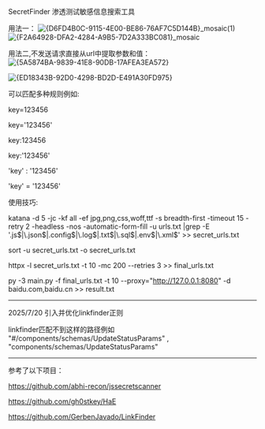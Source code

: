 SecretFinder 渗透测试敏感信息搜索工具

用法一：
![{D6FD4B0C-9115-4E00-BE86-76AF7C5D144B}_mosaic(1)](https://github.com/user-attachments/assets/122b3aa9-9801-4ddd-a784-dbfb3134e728)
![{F2A64928-DFA2-4284-A9B5-7D2A333BC081}_mosaic](https://github.com/user-attachments/assets/2dabfad6-b7ed-48e8-addf-7948f8ba5cff)



用法二,不发送请求直接从url中提取参数和值：
![{5A5874BA-9839-41E8-90DB-17AFEA3EA572}](https://github.com/user-attachments/assets/60cef0ed-0454-402a-a9cf-dfdaad263d8d)

![{ED18343B-92D0-4298-BD2D-E491A30FD975}](https://github.com/user-attachments/assets/cc16f8ea-c2f7-402b-8a64-4a17bc12da4a)


可以匹配多种规则例如:

key=123456

key='123456'

key:123456

key:'123456'

'key' : '123456'

'key' = '123456'


使用技巧:


katana -d 5 -jc -kf all -ef jpg,png,css,woff,ttf  -s breadth-first -timeout 15 -retry 2 -headless -nos -automatic-form-fill -u urls.txt |grep -E '\.js$|\.json$|\.config$|\.log$|\.txt$|\.sql$|\.env$|\.xml$' >> secret_urls.txt

sort -u secret_urls.txt -o secret_urls.txt

httpx -l secret_urls.txt -t 10 -mc 200 --retries 3 >> final_urls.txt

py -3 main.py -f final_urls.txt -t 10 --proxy="http://127.0.0.1:8080" -d baidu.com,baidu.cn >> result.txt
 


-----------------------------------------

2025/7/20  引入并优化linkfinder正则

linkfinder匹配不到这样的路径例如 "#/components/schemas/UpdateStatusParams"  ,  "components/schemas/UpdateStatusParams" 


----------------------------------------

参考了以下项目：

https://github.com/abhi-recon/jssecretscanner

https://github.com/gh0stkey/HaE

https://github.com/GerbenJavado/LinkFinder
